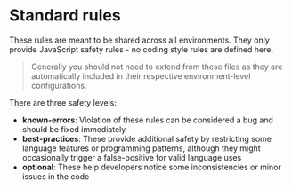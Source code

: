 # Standard rules

These rules are meant to be shared across all environments. They only provide JavaScript safety rules - no coding style rules are defined here.

> Generally you should not need to extend from these files as they are automatically included in their respective environment-level configurations.

There are three safety levels:

- **known-errors**: Violation of these rules can be considered a bug and should be fixed immediately
- **best-practices**: These provide additional safety by restricting some language features or programming patterns, although they might occasionally trigger a false-positive for valid language uses
- **optional**: These help developers notice some inconsistencies or minor issues in the code
